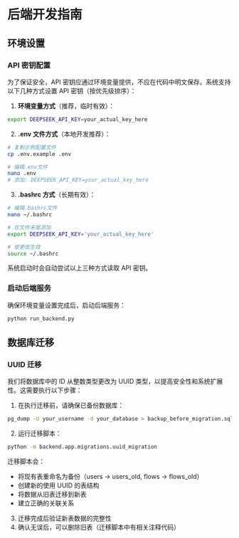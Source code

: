 # 后端开发指南

## 环境设置

### API 密钥配置

为了保证安全，API 密钥应通过环境变量提供，不应在代码中明文保存。系统支持以下几种方式设置 API 密钥（按优先级排序）：

1. **环境变量方式**（推荐，临时有效）：

```bash
export DEEPSEEK_API_KEY=your_actual_key_here
```

2. **.env 文件方式**（本地开发推荐）：

```bash
# 复制示例配置文件
cp .env.example .env

# 编辑.env文件
nano .env
# 添加: DEEPSEEK_API_KEY=your_actual_key_here
```

3. **.bashrc 方式**（长期有效）：

```bash
# 编辑.bashrc文件
nano ~/.bashrc

# 在文件末尾添加
export DEEPSEEK_API_KEY='your_actual_key_here'

# 使更改生效
source ~/.bashrc
```

系统启动时会自动尝试以上三种方式读取 API 密钥。

### 启动后端服务

确保环境变量设置完成后，启动后端服务：

```bash
python run_backend.py
```

## 数据库迁移

### UUID 迁移

我们将数据库中的 ID 从整数类型更改为 UUID 类型，以提高安全性和系统扩展性。这需要执行以下步骤：

1. 在执行迁移前，请确保已备份数据库：

```bash
pg_dump -U your_username -d your_database > backup_before_migration.sql
```

2. 运行迁移脚本：

```bash
python -m backend.app.migrations.uuid_migration
```

迁移脚本会：

- 将现有表重命名为备份（users -> users_old, flows -> flows_old）
- 创建新的使用 UUID 的表结构
- 将数据从旧表迁移到新表
- 建立正确的关联关系

3. 迁移完成后验证新表数据的完整性
4. 确认无误后，可以删除旧表（迁移脚本中有相关注释代码）
